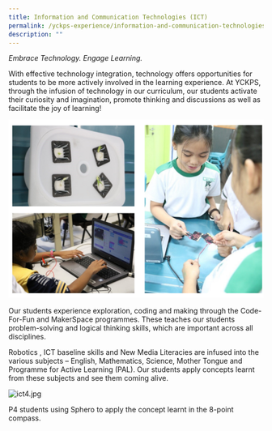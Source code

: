 ```yaml
---
title: Information and Communication Technologies (ICT)
permalink: /yckps-experience/information-and-communication-technologies-ict
description: ""
---
```

_Embrace Technology. Engage Learning._

With effective technology integration, technology offers opportunities for students to be more actively involved in the learning experience. At YCKPS, through the infusion of technology in our curriculum, our students activate their curiosity and imagination, promote thinking and discussions as well as facilitate the joy of learning!  
  
![ICT](/images/ICT.png)

Our students experience exploration, coding and making through the Code-For-Fun and MakerSpace programmes. These teaches our students problem-solving and logical thinking skills, which are important across all disciplines.   
  
Robotics , ICT baseline skills and New Media Literacies are infused into the various subjects – English, Mathematics, Science, Mother Tongue and Programme for Active Learning (PAL). Our students apply concepts learnt from these subjects and see them coming alive.

![ict4.jpg](https://yiochukangpri.moe.edu.sg/qql/slot/u746/2020/YCKPS%20Experience/ICT/ict4.jpg)  
  
P4 students using Sphero to apply the concept learnt in the 8-point compass. 